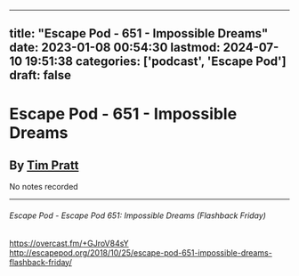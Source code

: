 
---
title: "Escape Pod - 651 - Impossible Dreams"
date: 2023-01-08 00:54:30
lastmod: 2024-07-10 19:51:38
categories: ['podcast', 'Escape Pod']
draft: false
---


# Escape Pod - 651 - Impossible Dreams
## By [Tim Pratt](https://escapepod.org/people/tim-pratt/)

No notes recorded

- - -
###### Escape Pod - Escape Pod 651: Impossible Dreams (Flashback Friday)

https://overcast.fm/+GJroV84sY  
http://escapepod.org/2018/10/25/escape-pod-651-impossible-dreams-flashback-friday/

<!-- #public #podcast #Escape Pod# -->

<!-- {BearID:20F28A5A-B8EC-4FAD-9858-BDB678E621E7-28016-00002D97D315DB3F} -->
